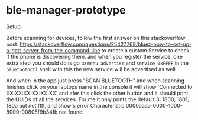 # ble-manager-prototype

Setup:

Before scanning for devices, follow the first answer on this stackoverflow post:
https://stackoverflow.com/questions/25427768/bluez-how-to-set-up-a-gatt-server-from-the-command-line
to create a custom Service to check if the phone is discovering them. and when you register the service, one extra step you should do is go to `menu advertise` and `service 0xFFFF` 
in the `bluetoothctl` shell with this the new service will be advertised as well


And when in the app just press "SCAN BLUETOOTH" and when scanning finishes click on your laptops name in the console it will show 'Connected to XX:XX:XX:XX:XX:XX' and afer this click the other button and it should print the UUIDs of all the services. For me it only prints the default 3: 1800, 1801, 180a but not ffff, and show's error Characteristic 0000aaaa-0000-1000-8000-00805f9b34fb not found.
